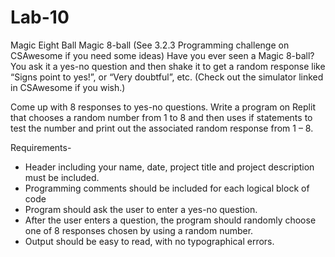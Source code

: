 # Lab-10
Magic Eight Ball
Magic 8-ball  (See 3.2.3 Programming challenge on CSAwesome if you need some ideas)
Have you ever seen a Magic 8-ball?  You ask it a yes-no question and then shake it to get a random response like “Signs point to yes!”, or “Very doubtful”, etc.  (Check out the simulator linked in CSAwesome if you wish.)

Come up with 8 responses to yes-no questions.  Write a program on Replit that chooses a random number from 1 to 8 and then uses if statements to test the number and print out the associated random response from 1 – 8.    

Requirements-
-	Header including your name, date, project title and project description must be included.
-	Programming comments should be included for each logical block of code
-	Program should ask the user to enter a yes-no question.
-	After the user enters a question, the program should randomly choose one of 8 responses chosen by using a random number.
-	Output should be easy to read, with no typographical errors.

